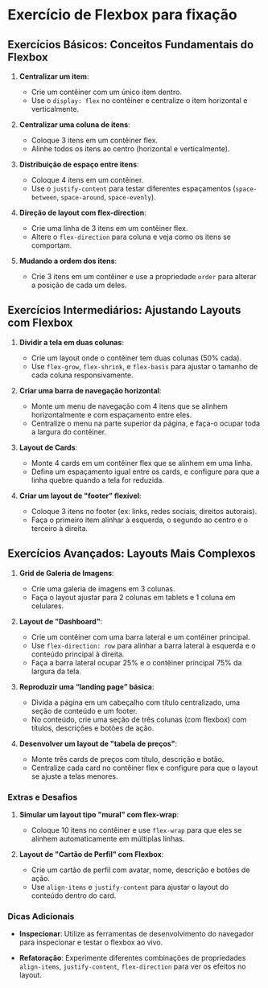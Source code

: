 # Exercício de Flexbox para fixação

## Exercícios Básicos: Conceitos Fundamentais do Flexbox

1. **Centralizar um item**:

   - Crie um contêiner com um único item dentro.
   - Use o `display: flex` no contêiner e centralize o item horizontal e verticalmente.

2. **Centralizar uma coluna de itens**:

   - Coloque 3 itens em um contêiner flex.
   - Alinhe todos os itens ao centro (horizontal e verticalmente).

3. **Distribuição de espaço entre itens**:

   - Coloque 4 itens em um contêiner.
   - Use o `justify-content` para testar diferentes espaçamentos (`space-between`, `space-around`, `space-evenly`).

4. **Direção de layout com flex-direction**:

   - Crie uma linha de 3 itens em um contêiner flex.
   - Altere o `flex-direction` para coluna e veja como os itens se comportam.

5. **Mudando a ordem dos itens**:
   - Crie 3 itens em um contêiner e use a propriedade `order` para alterar a posição de cada um deles.

## Exercícios Intermediários: Ajustando Layouts com Flexbox

1. **Dividir a tela em duas colunas**:

   - Crie um layout onde o contêiner tem duas colunas (50% cada).
   - Use `flex-grow`, `flex-shrink`, e `flex-basis` para ajustar o tamanho de cada coluna responsivamente.

2. **Criar uma barra de navegação horizontal**:

   - Monte um menu de navegação com 4 itens que se alinhem horizontalmente e com espaçamento entre eles.
   - Centralize o menu na parte superior da página, e faça-o ocupar toda a largura do contêiner.

3. **Layout de Cards**:

   - Monte 4 cards em um contêiner flex que se alinhem em uma linha.
   - Defina um espaçamento igual entre os cards, e configure para que a linha quebre quando a tela for reduzida.

4. **Criar um layout de "footer" flexível**:

   - Coloque 3 itens no footer (ex: links, redes sociais, direitos autorais).
   - Faça o primeiro item alinhar à esquerda, o segundo ao centro e o terceiro à direita.

## Exercícios Avançados: Layouts Mais Complexos

1. **Grid de Galeria de Imagens**:

    - Crie uma galeria de imagens em 3 colunas.
    - Faça o layout ajustar para 2 colunas em tablets e 1 coluna em celulares.

2. **Layout de "Dashboard"**:

    - Crie um contêiner com uma barra lateral e um contêiner principal.
    - Use `flex-direction: row` para alinhar a barra lateral à esquerda e o conteúdo principal à direita.
    - Faça a barra lateral ocupar 25% e o contêiner principal 75% da largura da tela.

3. **Reproduzir uma “landing page” básica**:

    - Divida a página em um cabeçalho com título centralizado, uma seção de conteúdo e um footer.
    - No conteúdo, crie uma seção de três colunas (com flexbox) com títulos, descrições e botões de ação.

4. **Desenvolver um layout de "tabela de preços"**:

    - Monte três cards de preços com título, descrição e botão.
    - Centralize cada card no contêiner flex e configure para que o layout se ajuste a telas menores.

### Extras e Desafios

1. **Simular um layout tipo "mural" com flex-wrap**:

    - Coloque 10 itens no contêiner e use `flex-wrap` para que eles se alinhem automaticamente em múltiplas linhas.

2. **Layout de "Cartão de Perfil" com Flexbox**:

    - Crie um cartão de perfil com avatar, nome, descrição e botões de ação.
    - Use `align-items` e `justify-content` para ajustar o layout do conteúdo dentro do card.

### Dicas Adicionais

- **Inspecionar**: Utilize as ferramentas de desenvolvimento do navegador para inspecionar e testar o flexbox ao vivo.

- **Refatoração**: Experimente diferentes combinações de propriedades `align-items`, `justify-content`, `flex-direction` para ver os efeitos no layout.
